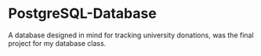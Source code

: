 # PostgreSQL-Database
A database designed in mind for tracking university donations, was the final project for my database class. 
